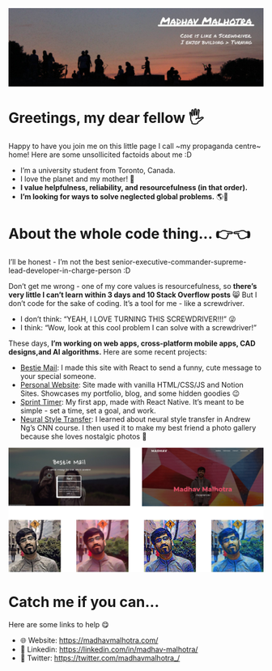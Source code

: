 ![Header](./Header.jpg)
# Greetings, my dear fellow 🖐️
Happy to have you join me on this little page I call ~my propaganda centre~ home! Here are some unsollicited factoids about me :D
- I’m a university student from Toronto, Canada. 
- I love the planet and my mother! 💖
- **I value helpfulness, reliability, and resourcefulness (in that order).** 
- **I’m looking for ways to solve neglected global problems.** 🌎👔

# About the whole code thing... 👉👈
I’ll be honest - I’m not the best senior-executive-commander-supreme-lead-developer-in-charge-person :D

Don’t get me wrong - one of my core values is resourcefulness, so **there’s very little I can’t learn within 3 days and 10 Stack Overflow posts** 😸
But I don’t code for the sake of coding. It’s a tool for me - like a screwdriver. 
- I don’t think: “YEAH, I LOVE TURNING THIS SCREWDRIVER!!!” 😜
- I think: “Wow, look at this cool problem I can solve with a screwdriver!” 

These days, **I’m working on web apps, cross-platform mobile apps, CAD designs,and AI algorithms.** Here are some recent projects:
- [Bestie Mail](https://github.com/Madhav-Malhotra/bestie-mail): I made this site with React to send a funny, cute message to your special someone. 
- [Personal Website](https://github.com/Madhav-Malhotra/Madhav-Malhotra.github.io): Site made with vanilla HTML/CSS/JS and Notion Sites. Showcases my portfolio, blog, and some hidden goodies 😉
- [Sprint Timer](https://github.com/Madhav-Malhotra/sprint-timer-app): My first app, made with React Native. It’s meant to be simple - set a time, set a goal, and work. 
- [Neural Style Transfer](https://github.com/Madhav-Malhotra/neural-style-transfer): I learned about neural style transfer in Andrew Ng’s CNN course. I then used it to make my best friend a photo gallery because she loves nostalgic photos 🤗

![Projects screenshot](./Preview.png)

# Catch me if you can... 

Here are some links to help 😋
- 🌐  Website: https://madhavmalhotra.com/ 
- 👔  Linkedin: https://linkedin.com/in/madhav-malhotra/
- 💬  Twitter: https://twitter.com/madhavmalhotra_/
